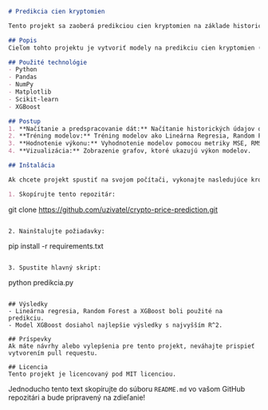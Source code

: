 

```markdown
# Predikcia cien kryptomien

Tento projekt sa zaoberá predikciou cien kryptomien na základe historických údajov pomocou rôznych strojových modelov, ako je lineárna regresia, Random Forest a XGBoost.

## Popis
Cieľom tohto projektu je vytvoriť modely na predikciu cien kryptomien (ako Bitcoin, Ethereum, atď.) na základe historických dát. V projekte sú použité rôzne prístupy strojového učenia s cieľom dosiahnuť čo najpresnejšie predikcie.

## Použité technológie
- Python
- Pandas
- NumPy
- Matplotlib
- Scikit-learn
- XGBoost

## Postup
1. **Načítanie a predspracovanie dát:** Načítanie historických údajov o cenách kryptomien.
2. **Tréning modelov:** Tréning modelov ako Lineárna Regresia, Random Forest a XGBoost.
3. **Hodnotenie výkonu:** Vyhodnotenie modelov pomocou metriky MSE, RMSE a R^2.
4. **Vizualizácia:** Zobrazenie grafov, ktoré ukazujú výkon modelov.

## Inštalácia

Ak chcete projekt spustiť na svojom počítači, vykonajte nasledujúce kroky:

1. Skopírujte tento repozitár:
   ```
   git clone https://github.com/uzivatel/crypto-price-prediction.git
   ```

2. Nainštalujte požiadavky:
   ```
   pip install -r requirements.txt
   ```

3. Spustite hlavný skript:
   ```
   python predikcia.py
   ```

## Výsledky
- Lineárna regresia, Random Forest a XGBoost boli použité na predikciu.
- Model XGBoost dosiahol najlepšie výsledky s najvyšším R^2.

## Príspevky
Ak máte návrhy alebo vylepšenia pre tento projekt, neváhajte prispieť vytvorením pull requestu.

## Licencia
Tento projekt je licencovaný pod MIT licenciou.
```

Jednoducho tento text skopírujte do súboru `README.md` vo vašom GitHub repozitári a bude pripravený na zdieľanie!

